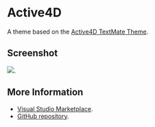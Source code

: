 # Active4D

A theme based on the [Active4D TextMate Theme](http://colorsublime.com/theme/Active4D).


## Screenshot
![](https://raw.githubusercontent.com/gerane/VSCodeThemes/master/gerane.Theme-Active4D/screenshot.PNG).


## More Information
* [Visual Studio Marketplace](https://marketplace.visualstudio.com/items/gerane.Theme-Active4D).
* [GitHub repository](https://github.com/gerane/VSCodeThemes).
